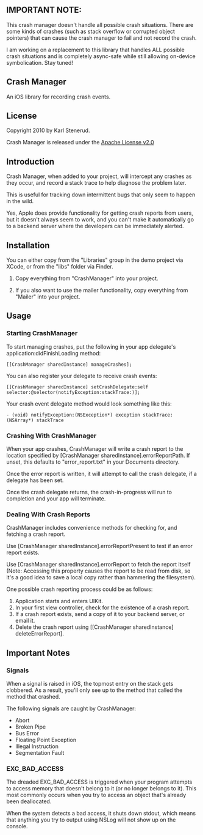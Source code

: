 IMPORTANT NOTE:
--------------

This crash manager doesn't handle all possible crash situations. There are
some kinds of crashes (such as stack overflow or corrupted object pointers)
that can cause the crash manager to fail and not record the crash.

I am working on a replacement to this library that handles ALL possible
crash situations and is completely async-safe while still allowing
on-device symbolication. Stay tuned!


Crash Manager
-------------

An iOS library for recording crash events.


License
-------

Copyright 2010 by Karl Stenerud.

Crash Manager is released under the [Apache License v2.0](http://www.apache.org/licenses/LICENSE-2.0)


Introduction
------------

Crash Manager, when added to your project, will intercept any crashes as they
occur, and record a stack trace to help diagnose the problem later.

This is useful for tracking down intermittent bugs that only seem to happen
in the wild.

Yes, Apple does provide functionality for getting crash reports from users,
but it doesn't always seem to work, and you can't make it automatically go
to a backend server where the developers can be immediately alerted.


Installation
------------

You can either copy from the "Libraries" group in the demo project via XCode,
or from the "libs" folder via Finder.

 1. Copy everything from "CrashManager" into your project.

 2. If you also want to use the mailer functionality, copy everything from "Mailer"
	into your project.


Usage
-----

### Starting CrashManager ###

To start managing crashes, put the following in your app delegate's
application:didFinishLoading method:

	[[CrashManager sharedInstance] manageCrashes];

You can also register your delegate to receive crash events:

	[[CrashManager sharedInstance] setCrashDelegate:self selector:@selector(notifyException:stackTrace:)];

Your crash event delegate method would look something like this:

	- (void) notifyException:(NSException*) exception stackTrace:(NSArray*) stackTrace


### Crashing With CrashManager ###

When your app crashes, CrashManager will write a crash report to the location
specified by [CrashManager sharedInstance].errorReportPath.  If unset, this
defaults to "error_report.txt" in your Documents directory.

Once the error report is written, it will attempt to call the crash delegate,
if a delegate has been set.

Once the crash delegate returns, the crash-in-progress will run to completion
and your app will terminate.


### Dealing With Crash Reports ###

CrashManager includes convenience methods for checking for, and fetching a
crash report.

Use [CrashManager sharedInstance].errorReportPresent to test if an error
report exists.

Use [CrashManager sharedInstance].errorReport to fetch the report itself
(Note: Accessing this property causes the report to be read from disk, so it's
a good idea to save a local copy rather than hammering the filesystem).

One possible crash reporting process could be as follows:

 1. Application starts and enters UIKit.
 2. In your first view controller, check for the existence of a crash report.
 3. If a crash report exists, send a copy of it to your backend server, or email it.
 4. Delete the crash report using [[CrashManager sharedInstance] deleteErrorReport].


Important Notes
---------------

### Signals ###

When a signal is raised in iOS, the topmost entry on the stack gets clobbered.
As a result, you'll only see up to the method that called the method that
crashed.

The following signals are caught by CrashManager:
* Abort
* Broken Pipe
* Bus Error
* Floating Point Exception
* Illegal Instruction
* Segmentation Fault


### EXC_BAD_ACCESS ###

The dreaded EXC_BAD_ACCESS is triggered when your program attempts to access
memory that doesn't belong to it (or no longer belongs to it).  This most
commonly occurs when you try to access an object that's already been
deallocated.

When the system detects a bad access, it shuts down stdout, which means that
anything you try to output using NSLog will not show up on the console.
